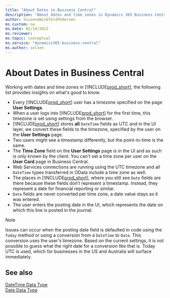 ```yaml
---
title: "About Dates in Business Central"
description: "About dates and time zones in Dynamics 365 Business Central"
author: SusanneWindfeldPedersen
ms.custom: na
ms.date: 02/14/2022
ms.reviewer: 
ms.topic: conceptual
ms.service: "dynamics365-business-central"
ms.author: solsen
---
```


# About Dates in Business Central

Working with dates and time zones in [!INCLUDE[prod_short](../includes/prod_short.md)], the following list provides insights on what's good to know.

- Every [!INCLUDE[prod_short](../includes/prod_short.md)] user has a timezone specified on the page **User Settings**.
- When a user logs into [!INCLUDE[prod_short](../includes/prod_short.md)] for the first time, this timezone is set using settings from the browser.
- [!INCLUDE[prod_short](../includes/prod_short.md)] stores **all** `DateTime` fields as UTC and in the UI layer, we convert these fields to the timezone, specified by the user on the **User Settings** page.
- Two users might see a timestamp differently, but the point-in-time is the same.
- The **Time Zone** field on the **User Settings** page is in the UI and as such is only known by the client. You can't set a time zone per user on the **User Card** page in Business Central.
- Web Services connections are running using the UTC timezone and all `DateTime` types transferred in OData include a time zone as well. 
- The places in [!INCLUDE[prod_short](../includes/prod_short.md)], where you still see `Date` fields are there because these fields don’t represent a timestamp. Instead, they represent a date for financial reporting or similar.
- `Date` fields are never converted per time zone, a date value stays as it was entered.
- The user enters the posting date in the UI, which represents the date on which this line is posted in the journal.

> [!NOTE]  
> Issues can occur when the posting date field is defaulted in code using the `Today` method or using a conversion from a `DateTime` to `Date`. This conversion uses the user's timezone. Based on the current settings, it is not possible to guess what the right date for a conversion like that is. Today UTC is used, which for businesses in the US and Australia will surface immediately.

## See also

[DateTime Data Type](methods-auto/datetime/datetime-data-type.md)  
[Date Data Type](methods-auto/date/date-data-type.md)

